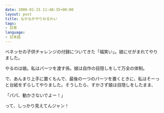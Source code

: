 ```yaml
---
date: 2006-01-15 11:48:35+00:00
layout: post
title: なかなかやりおるわい
tags:
- 日常
language:
- 日本語
---
```


ベネッセの子供チャレンジの付録についてきた「福笑い」。娘にせがまれてやりました。

やるのは娘。私はパーツを渡す係。娘は自作の目隠しをして万全の体制。

で、あんまり上手に置くもんで、最後の一つのパーツを置くときに、私はそーっと台紙をずらしてやりました。そうしたら、すかさず娘は目隠しをしたまま、

「パパ、動かさないでよー！」

って、しっかり見えてんジャン！
